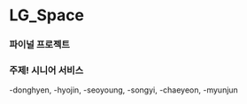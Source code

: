 # LG_Space

### 파이널 프로젝트
### 주제! 시니어 서비스

-donghyen,
-hyojin,
-seoyoung,
-songyi,
-chaeyeon,
-myunjun

